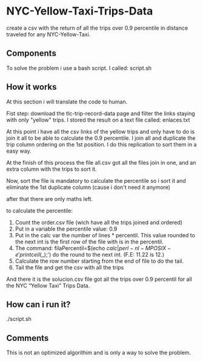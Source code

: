 # NYC-Yellow-Taxi-Trips-Data
create a csv with the return of all the trips over 0.9 percentile in distance traveled for any NYC-Yellow-Taxi.

## Components

To solve the problem i use a bash script. I called: script.sh

## How it works

At this section i will translate the code to human.

Fist step: download the tlc-trip-record-data page and filter the links staying with only "yellow" trips.
I stored the result on a text file called: enlaces.txt

At this point i have all the csv links of the yellow trips and only have to do is join it all to be able to calculate the 0.9 percentile.
I join all and duplicate the trip column ordering on the 1st position. I do this replication to sort them in a easy way.

At the finish of this process the file all.csv got all the files join in one, and an extra column with the trips to sort it.

Now, sort the file is mandatory to calculate the percentile so i sort it and eliminate the 1st duplicate column (cause i don't need it anymore)

after that there are only maths left.

to calculate the percentile:
1. Count the order.csv file (wich have all the trips joined and ordered)
2. Put in a variable the percentile value: 0.9
3. Put in the calc var the number of lines * percentil. This value rounded to the next int is the first row of the file with is in the percentil.
4. The command: filaPercentil=$(echo $calc | perl -nl -MPOSIX -e 'print ceil($_);') do the round to the next int. (F.E: 11.22 is 12.)
5. Calculate the row number starting from the end of file to do the tail.
6. Tail the file and get the csv with all the trips 

And there it is the solucion.csv file got all the trips over 0.9 percentil for all the NYC “Yellow Taxi” Trips Data.

## How can i run it?

./script.sh

## Comments

This is not an optimized algorithim and is only a way to solve the problem.
